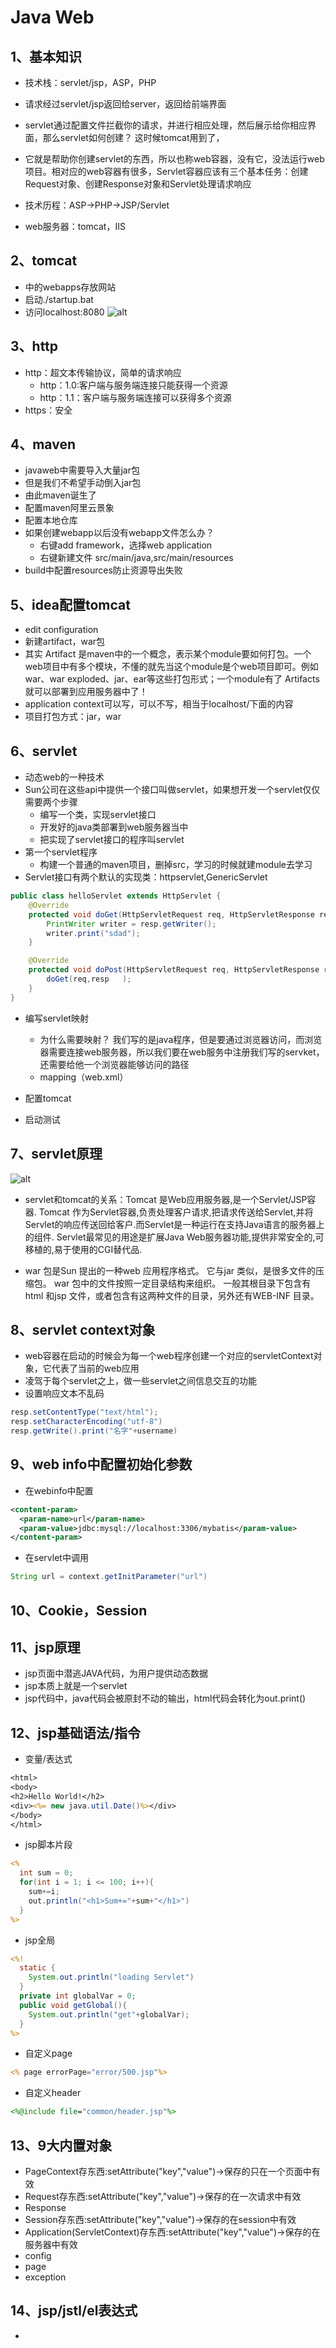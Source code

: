 # Java Web

## 1、基本知识

- 技术栈：servlet/jsp，ASP，PHP

- 请求经过servlet/jsp返回给server，返回给前端界面

- servlet通过配置文件拦截你的请求，并进行相应处理，然后展示给你相应界面，那么servlet如何创建？ 这时候tomcat用到了，

- 它就是帮助你创建servlet的东西，所以也称web容器，没有它，没法运行web项目。相对应的web容器有很多，Servlet容器应该有三个基本任务：创建Request对象、创建Response对象和Servlet处理请求响应

- 技术历程：ASP->PHP->JSP/Servlet

- web服务器：tomcat，IIS

## 2、tomcat

- 中的webapps存放网站
- 启动./startup.bat
- 访问localhost:8080
![alt](./tomcat.png)

## 3、http

- http：超文本传输协议，简单的请求响应
  - http：1.0:客户端与服务端连接只能获得一个资源
  - http：1.1：客户端与服务端连接可以获得多个资源
- https：安全

## 4、maven

- javaweb中需要导入大量jar包
- 但是我们不希望手动倒入jar包
- 由此maven诞生了
- 配置maven阿里云景象
- 配置本地仓库
- 如果创建webapp以后没有webapp文件怎么办？
  - 右键add framework，选择web application
  - 右键新建文件 src/main/java,src/main/resources
- build中配置resources防止资源导出失败

## 5、idea配置tomcat

- edit configuration
- 新建artifact，war包
- 其实 Artifact 是maven中的一个概念，表示某个module要如何打包。一个web项目中有多个模块，不懂的就先当这个module是个web项目即可。例如war、war exploded、jar、ear等这些打包形式；一个module有了 Artifacts 就可以部署到应用服务器中了！
- application context可以写，可以不写，相当于localhost/下面的内容
- 项目打包方式：jar，war

## 6、servlet

- 动态web的一种技术
- Sun公司在这些api中提供一个接口叫做servlet，如果想开发一个servlet仅仅需要两个步骤
  - 编写一个类，实现servlet接口
  - 开发好的java类部署到web服务器当中
  - 把实现了servlet接口的程序叫servlet
- 第一个servlet程序
  - 构建一个普通的maven项目，删掉src，学习的时候就建module去学习
- Servlet接口有两个默认的实现类：httpservlet,GenericServlet

```java
public class helloServlet extends HttpServlet {
    @Override
    protected void doGet(HttpServletRequest req, HttpServletResponse resp) throws ServletException, IOException {
        PrintWriter writer = resp.getWriter();
        writer.print("sdad");
    }

    @Override
    protected void doPost(HttpServletRequest req, HttpServletResponse resp) throws ServletException, IOException {
        doGet(req,resp   );
    }
} 
```

- 编写servlet映射
  - 为什么需要映射？ 我们写的是java程序，但是要通过浏览器访问，而浏览器需要连接web服务器，所以我们要在web服务中注册我们写的servket，还需要给他一个浏览器能够访问的路径
  - mapping（web.xml）

- 配置tomcat

- 启动测试

## 7、servlet原理

![alt](./servlet%E5%8E%9F%E7%90%86.png  )

- servlet和tomcat的关系：Tomcat 是Web应用服务器,是一个Servlet/JSP容器. Tomcat 作为Servlet容器,负责处理客户请求,把请求传送给Servlet,并将Servlet的响应传送回给客户.而Servlet是一种运行在支持Java语言的服务器上的组件. Servlet最常见的用途是扩展Java Web服务器功能,提供非常安全的,可移植的,易于使用的CGI替代品.

- war 包是Sun 提出的一种web 应用程序格式。 它与jar 类似，是很多文件的压缩包。 war 包中的文件按照一定目录结构来组织。 一般其根目录下包含有html 和jsp 文件，或者包含有这两种文件的目录，另外还有WEB-INF 目录。

## 8、servlet context对象

- web容器在启动的时候会为每一个web程序创建一个对应的servletContext对象，它代表了当前的web应用
- 凌驾于每个servlet之上，做一些servlet之间信息交互的功能
- 设置响应文本不乱码

```java
resp.setContentType("text/html");
resp.setCharacterEncoding("utf-8")
resp.getWrite().print("名字"+username)
```

## 9、web info中配置初始化参数

- 在webinfo中配置

```xml
<content-param>
  <param-name>url</param-name>
  <param-value>jdbc:mysql://localhost:3306/mybatis</param-value>
</content-param>
```

- 在servlet中调用

```java
String url = context.getInitParameter("url")
```

## 10、Cookie，Session

## 11、jsp原理

- jsp页面中潜逃JAVA代码，为用户提供动态数据
- jsp本质上就是一个servlet
- jsp代码中，java代码会被原封不动的输出，html代码会转化为out.print()

## 12、jsp基础语法/指令

- 变量/表达式

```jsp
<html>
<body>
<h2>Hello World!</h2>
<div><%= new java.util.Date()%></div>
</body>
</html>
```

- jsp脚本片段

```jsp
<%
  int sum = 0;
  for(int i = 1; i <= 100; i++){
    sum+=i;
    out.println("<h1>Sum+="+sum+"</h1>")
  }
%>
```

- jsp全局

```jsp
<%!
  static {
    System.out.println("loading Servlet")
  }
  private int globalVar = 0;
  public void getGlobal(){
    System.out.println("get"+globalVar);
  }
%>
```

- 自定义page

```jsp
<% page errorPage="error/500.jsp"%>
```

- 自定义header

```jsp
<%@include file="common/header.jsp"%>
```

## 13、9大内置对象

- PageContext存东西:setAttribute("key","value")->保存的只在一个页面中有效
- Request存东西:setAttribute("key","value")->保存的在一次请求中有效
- Response
- Session存东西:setAttribute("key","value")->保存的在session中有效
- Application(ServletContext)存东西:setAttribute("key","value")->保存的在服务器中有效
- config
- page
- exception

## 14、jsp/jstl/el表达式

-
